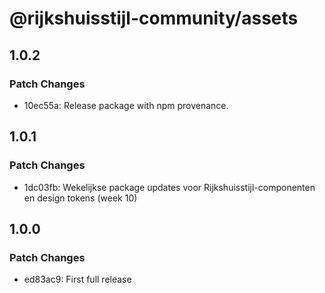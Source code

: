 # @rijkshuisstijl-community/assets

## 1.0.2

### Patch Changes

- 10ec55a: Release package with npm provenance.

## 1.0.1

### Patch Changes

- 1dc03fb: Wekelijkse package updates voor Rijkshuisstijl-componenten en design tokens (week 10)

## 1.0.0

### Patch Changes

- ed83ac9: First full release
